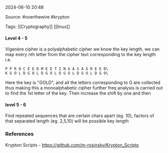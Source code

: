 
2024-06-10 20:48

Source: #overthewire #krypton 

Tags: [[Cryptography]] [[linux]]

#### Level 4 - 5

Vigenère cipher is a polyalphabetic cipher
we know the key length, we can map every nth letter from the cipher text corresponding to the key length i.e.
```
P P R O C E E D M E E T I N G A S A G R E E D\
K G O L D G O L D G O L D G O L D G O L D G O\
```

Here the key is "GOLD", and all the letters corresponding to G are collected thus making this a monoalphabetic cipher further freq analysis is carried out to find the 1st letter of the key.
Then increase the shift by one and then 

#### level 5 - 6 

Find repeated sequences that are certain chars apart (eg. 10), factors of that separated length (eg. 2,5,10) will be possible key length 



### References

Krypton Scripts - 
https://github.com/m-rosinsky/Krypton_Scripts